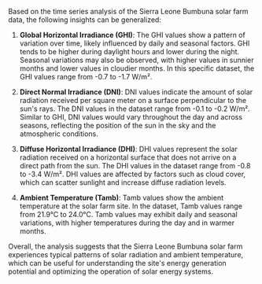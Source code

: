 Based on the time series analysis of the Sierra Leone Bumbuna solar farm data, the following insights can be generalized:

1. **Global Horizontal Irradiance (GHI)**: The GHI values show a pattern of variation over time, likely influenced by daily and seasonal factors. GHI tends to be higher during daylight hours and lower during the night. Seasonal variations may also be observed, with higher values in sunnier months and lower values in cloudier months. In this specific dataset, the GHI values range from -0.7 to -1.7 W/m².

2. **Direct Normal Irradiance (DNI)**: DNI values indicate the amount of solar radiation received per square meter on a surface perpendicular to the sun's rays. The DNI values in the dataset range from -0.1 to -0.2 W/m². Similar to GHI, DNI values would vary throughout the day and across seasons, reflecting the position of the sun in the sky and the atmospheric conditions.

3. **Diffuse Horizontal Irradiance (DHI)**: DHI values represent the solar radiation received on a horizontal surface that does not arrive on a direct path from the sun. The DHI values in the dataset range from -0.8 to -3.4 W/m². DHI values are affected by factors such as cloud cover, which can scatter sunlight and increase diffuse radiation levels.

4. **Ambient Temperature (Tamb)**: Tamb values show the ambient temperature at the solar farm site. In the dataset, Tamb values range from 21.9°C to 24.0°C. Tamb values may exhibit daily and seasonal variations, with higher temperatures during the day and in warmer months.

Overall, the analysis suggests that the Sierra Leone Bumbuna solar farm experiences typical patterns of solar radiation and ambient temperature, which can be useful for understanding the site's energy generation potential and optimizing the operation of solar energy systems.
